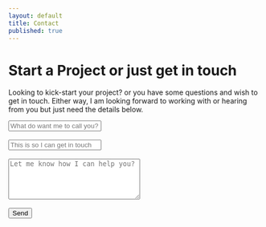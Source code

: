 ```yaml
---
layout: default
title: Contact
published: true
---
```


# Start a Project or just get in touch

Looking to kick-start your project? or you have some questions and wish to get in touch. Either way, I am looking forward to working with or hearing from you but just need the details below.

<form method="POST" action="http://formspree.io/hello@wailaw.me">
  <div><input type="text" name="name" placeholder="What do want me to call you?"></div><br>
  <div><input type="email" name="email" placeholder="This is so I can get in touch"></div><br>
  <div><textarea name="message" placeholder="Let me know how I can help you?" rows="5" cols="30"></textarea></div><br>
  <div><button type="submit">Send</button></div>
  <input type="text" name="_gotcha" style="display:none" />
  <input type="hidden" name="_next" value="/" />
</form>


